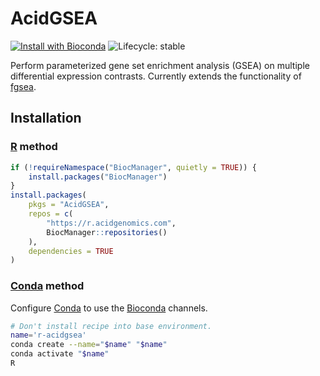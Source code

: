 # AcidGSEA

[![Install with Bioconda](https://img.shields.io/badge/install%20with-bioconda-brightgreen.svg)](http://bioconda.github.io/recipes/r-acidgsea/README.html) ![Lifecycle: stable](https://img.shields.io/badge/lifecycle-stable-brightgreen.svg)

Perform parameterized gene set enrichment analysis (GSEA) on multiple
differential expression contrasts. Currently extends the functionality of
[fgsea][].

## Installation

### [R][] method

```r
if (!requireNamespace("BiocManager", quietly = TRUE)) {
    install.packages("BiocManager")
}
install.packages(
    pkgs = "AcidGSEA",
    repos = c(
        "https://r.acidgenomics.com",
        BiocManager::repositories()
    ),
    dependencies = TRUE
)
```

### [Conda][] method

Configure [Conda][] to use the [Bioconda][] channels.

```sh
# Don't install recipe into base environment.
name='r-acidgsea'
conda create --name="$name" "$name"
conda activate "$name"
R
```

[bioconda]: https://bioconda.github.io/
[conda]: https://docs.conda.io/
[fgsea]: https://bioconductor.org/packages/fgsea/
[r]: https://www.r-project.org
